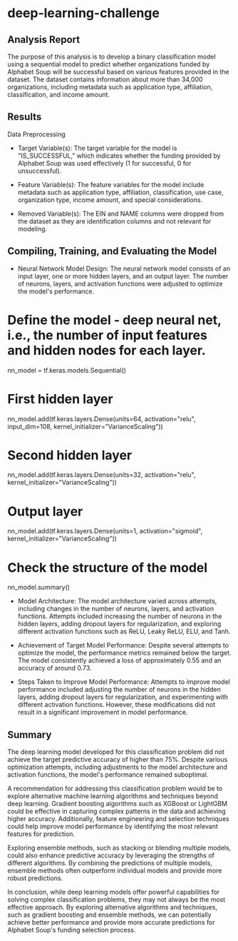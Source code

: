 # deep-learning-challenge

## Analysis Report
The purpose of this analysis is to develop a binary classification model using a sequential model to predict whether organizations funded by Alphabet Soup will be successful based on various features provided in the dataset. The dataset contains information about more than 34,000 organizations, including metadata such as application type, affiliation, classification, and income amount.

## Results
Data Preprocessing
* Target Variable(s): The target variable for the model is "IS_SUCCESSFUL," which indicates whether the funding provided by Alphabet Soup was used effectively (1 for successful, 0 for unsuccessful).

* Feature Variable(s): The feature variables for the model include metadata such as application type, affiliation, classification, use case, organization type, income amount, and special considerations.

* Removed Variable(s): The EIN and NAME columns were dropped from the dataset as they are identification columns and not relevant for modeling.

## Compiling, Training, and Evaluating the Model
* Neural Network Model Design: The neural network model consists of an input layer, one or more hidden layers, and an output layer. The number of neurons, layers, and activation functions were adjusted to optimize the model's performance.

# Define the model - deep neural net, i.e., the number of input features and hidden nodes for each layer.
nn_model = tf.keras.models.Sequential()

# First hidden layer
nn_model.add(tf.keras.layers.Dense(units=64, activation="relu", input_dim=108, kernel_initializer="VarianceScaling"))

# Second hidden layer
nn_model.add(tf.keras.layers.Dense(units=32, activation="relu", kernel_initializer="VarianceScaling"))

# Output layer
nn_model.add(tf.keras.layers.Dense(units=1, activation="sigmoid", kernel_initializer="VarianceScaling"))

# Check the structure of the model
nn_model.summary()

* Model Architecture: The model architecture varied across attempts, including changes in the number of neurons, layers, and activation functions. Attempts included increasing the number of neurons in the hidden layers, adding dropout layers for regularization, and exploring different activation functions such as ReLU, Leaky ReLU, ELU, and Tanh.

* Achievement of Target Model Performance: Despite several attempts to optimize the model, the performance metrics remained below the target. The model consistently achieved a loss of approximately 0.55 and an accuracy of around 0.73.

* Steps Taken to Improve Model Performance: Attempts to improve model performance included adjusting the number of neurons in the hidden layers, adding dropout layers for regularization, and experimenting with different activation functions. However, these modifications did not result in a significant improvement in model performance.

## Summary
The deep learning model developed for this classification problem did not achieve the target predictive accuracy of higher than 75%. Despite various optimization attempts, including adjustments to the model architecture and activation functions, the model's performance remained suboptimal.

A recommendation for addressing this classification problem would be to explore alternative machine learning algorithms and techniques beyond deep learning. Gradient boosting algorithms such as XGBoost or LightGBM could be effective in capturing complex patterns in the data and achieving higher accuracy. Additionally, feature engineering and selection techniques could help improve model performance by identifying the most relevant features for prediction.

Exploring ensemble methods, such as stacking or blending multiple models, could also enhance predictive accuracy by leveraging the strengths of different algorithms. By combining the predictions of multiple models, ensemble methods often outperform individual models and provide more robust predictions.

In conclusion, while deep learning models offer powerful capabilities for solving complex classification problems, they may not always be the most effective approach. By exploring alternative algorithms and techniques, such as gradient boosting and ensemble methods, we can potentially achieve better performance and provide more accurate predictions for Alphabet Soup's funding selection process.
